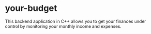 # your-budget
This backend application in C++ allows you to get your finances under control by monitoring your monthly income and expenses.
